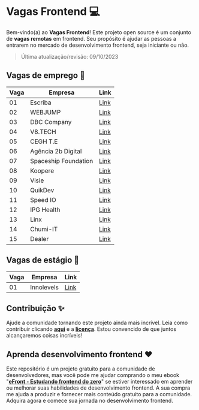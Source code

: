 # Vagas Frontend 💻

Bem-vindo(a) ao **Vagas Frontend**! Este projeto open source é um conjunto de **vagas remotas** em frontend. Seu propósito é ajudar as pessoas a entrarem no mercado de desenvolvimento frontend, seja iniciante ou não.

> Última atualização/revisão: 09/10/2023

## Vagas de emprego 🎉

| Vaga | Empresa              | Link                                     |
| ---- | -------------------- | ---------------------------------------- |
| 01   | Escriba              | [Link](https://bit.ly/emprego-efront-1)  |
| 02   | WEBJUMP              | [Link](https://bit.ly/emprego-efront-3)  |
| 03   | DBC Company          | [Link](https://bit.ly/emprego-efront-4)  |
| 04   | V8.TECH              | [Link](https://bit.ly/emprego-efront-5)  |
| 05   | CEGH T.E             | [Link](https://encurtador.com.br/lnpI6)  |
| 06   | Agência 2b Digital   | [Link](https://encurtador.com.br/cuEFK)  |
| 07   | Spaceship Foundation | [Link](https://encurtador.com.br/nAGT2)  |
| 08   | Koopere              | [Link](https://encurtador.com.br/aguU0)  |
| 09   | Visie                | [Link](https://encurtador.com.br/biuzH)  |
| 10   | QuikDev              | [Link](https://encurtador.com.br/efxW0)  |
| 11   | Speed IO             | [Link](https://bit.ly/emprego-efront-15) |
| 12   | IPG Health           | [Link](https://encurtador.com.br/gEJQ3)  |
| 13   | Linx                 | [Link](https://encurtador.com.br/eGJQS)  |
| 14   | Chumi-IT             | [Link](https://encurtador.com.br/fhOPS)  |
| 15   | Dealer               | [Link](https://bit.ly/emprego-efront-16) |

## Vagas de estágio 🎉

| Vaga | Empresa    | Link                                    |
| ---- | ---------- | --------------------------------------- |
| 01   | Innolevels | [Link](https://encurtador.com.br/dDV08) |

## Contribuição ✨

Ajude a comunidade tornando este projeto ainda mais incrível. Leia como contribuir clicando **[aqui](https://github.com/iuricode/desafios-frontend/blob/main/CONTRIBUTING.md)** e a **[licença](https://github.com/iuricode/desafios-frontend/blob/main/LICENSE.md)**. Estou convencido de que juntos alcançaremos coisas incríveis!

## Aprenda desenvolvimento frontend ❤️

Este repositório é um projeto gratuito para a comunidade de desenvolvedores, mas você pode me ajudar comprando o meu ebook "**[eFront - Estudando frontend do zero](https://iuricode.com/efront)**" se estiver interessado em aprender ou melhorar suas habilidades de desenvolvimento frontend. A sua compra me ajuda a produzir e fornecer mais conteúdo gratuito para a comunidade. Adquira agora e comece sua jornada no desenvolvimento frontend.
